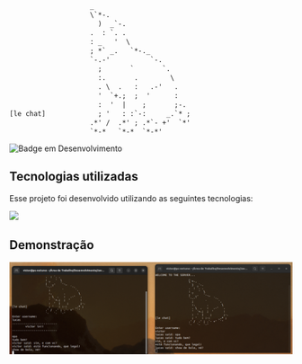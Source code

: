                         _                       
                        \`*-.                   
                          )  _`-.                
                        .  : `. .               
                        : _   '  \              
                        ; *` _.   `*-._         
                        `-.-'          `-.      
                          ;       `       `.    
                          :.       .        \   
                          . \  .   :   .-'   .  
                          '  `+.;  ;  '      :  
                          :  '  |    ;       ;-.
    [le chat]             ; '   : :`-:     _.`* ;
                        .*' /  .*' ; .*`- +'  `*'
                        `*-*   `*-*  `*-*'       
 

 ![Badge em Desenvolvimento](http://img.shields.io/static/v1?label=STATUS&message=DESENVOLVIMENTO&color=GREEN&style=for-the-badge)
 
## Tecnologias utilizadas
Esse projeto foi desenvolvido utilizando as seguintes tecnologias:

![](https://skillicons.dev/icons?i=java)

## Demonstração
![](https://github.com/vlopess/LeChat-in-Java/blob/main/images/img1.png)

